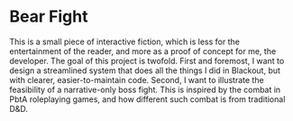 # Bear Fight

This is a small piece of interactive fiction, which is less for the
entertainment of the reader, and more as a proof of concept for me, the
developer. The goal of this project is twofold. First and foremost, I want to
design a streamlined system that does all the things I did in Blackout, but
with clearer, easier-to-maintain code. Second, I want to illustrate the
feasibility of a narrative-only boss fight. This is inspired by the combat in
PbtA roleplaying games, and how different such combat is from traditional D&D.
